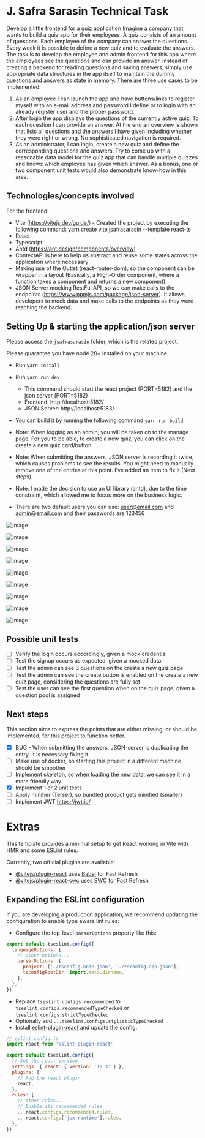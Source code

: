 # J. Safra Sarasin Technical Task

Develop a little frontend for a quiz application
Imagine a company that wants to build a quiz app for their employees. A quiz consists of an
amount of questions. Each employee of the company can answer the questions. Every week
it is possible to define a new quiz and to evaluate the answers.
The task is to develop the employee and admin frontend for this app where the employees
see the questions and can provide an answer. Instead of creating a backend for reading
questions and saving answers, simply use appropriate data structures in the app itself to
maintain the dummy questions and answers as state in memory.
There are three use cases to be implemented:
1. As an employee I can launch the app and have buttons/links to register myself with
an e-mail address and password I define or to login with an already register user and
the proper password.
2. After login the app displays the questions of the currently active quiz. To each
question I can provide an answer. At the end an overview is shown that lists all
questions and the answers I have given including whether they were right or wrong.
No sophisticated navigation is required.
3. As an administrator, I can login, create a new quiz and define the corresponding
questions and answers.
Try to come up with a reasonable data model for the quiz app that can handle multiple
quizzes and knows which employee has given which answer. As a bonus, one or two
component unit tests would also demonstrate know-how in this area.

## Technologies/concepts involved

For the frontend:
* Vite (https://vitejs.dev/guide/) - Created the project by executing the following command: yarn create vite jsafrasarasin --template react-ts
* React
* Typescript
* Antd (https://ant.design/components/overview)
* ContextAPI is here to help us abstract and reuse some states across the application where necessary
* Making use of the Outlet (react-router-dom), so the component can be wrapper in a layout (Basically, a High-Order component, where a function takes a component and returns a new component).
* JSON Server mocking RestFul API, so we can make calls to the endpoints (https://www.npmjs.com/package/json-server). It allows, developers to mock data and make calls to the endpoints as they were reaching the backend.


## Setting Up & starting the application/json server

Please access the `jsafrasarasin` folder, which is the related project.

Please guarantee you have node 20+ installed on your machine.
* Run `yarn install`
* Run `yarn run dev`
  * This command should start the react project (PORT=5182) and the json server (PORT=5182)
  * Frontend: http://localhost:5182/
  * JSON Server: http://localhost:5183/
 
* You can build it by running the following command `yarn run build`

* Note: When logging as an admin, you will be taken on to the manage page. For you to be able, to create a new quiz, you can click on the create a new quiz card/button.
* Note: When submitting the answers, JSON server is recording it twice, which causes problems to see the results. You might need to manually remove one of the entries at this point. I've added an item to fix it (Next steps).
* Note: I made the decision to use an UI library (antd), due to the time constraint, which allowed me to focus more on the business logic.

* There are two default users you can use: user@email.com and admin@email.com and their passwords are 123456



![image](https://github.com/user-attachments/assets/ebfd0475-ff0d-477f-845f-a6361f94abed)

![image](https://github.com/user-attachments/assets/efa106a2-0d86-4f45-b7ce-4660a7ad56f0)

![image](https://github.com/user-attachments/assets/d750cb47-ff49-4776-9244-e6ecf17d7ccb)

![image](https://github.com/user-attachments/assets/21ae1013-a43a-4e94-a2b5-0a6ef019b197)

![image](https://github.com/user-attachments/assets/17a88f07-2b92-4db0-89aa-20e8aa4a9814)

![image](https://github.com/user-attachments/assets/996f6823-1d31-4af1-ba66-571997a0153d)

![image](https://github.com/user-attachments/assets/1a97e43b-c737-4f86-b436-ffcfc11883b5)

![image](https://github.com/user-attachments/assets/8c361894-3b48-4811-bace-49fe07155c79)

![image](https://github.com/user-attachments/assets/cffd53ab-e875-4a60-a9c8-674f913305bc)


## Possible unit tests
* [ ] Verify the login occurs accordingly, given a mock credential
* [ ] Test the signup occurs as expected, given a mocked data
* [ ] Test the admin can see 3 questions on the create a new quiz page
* [ ] Test the admin can see the create button is enabled on the create a new quiz page, considering the questions are fully set
* [ ] Test the user can see the first question when on the quiz page, given a question pool is assigned

## Next steps

This section aims to express the points that are either missing, or should be implemented, for this project to function better.

* [X] BUG - When submitting the answers, JSON-server is duplicating the entry. It is necessary fixing it.
* [ ] Make use of docker, so starting this project in a different machine should be smoother
* [ ] Implement skeleton, so when loading the new data, we can see it in a more friendly way
* [X] Implement 1 or 2 unit tests
* [ ] Apply minifier (Terser), so bundled product gets minified (smaller)
* [ ] Implement JWT https://jwt.io/

# Extras

This template provides a minimal setup to get React working in Vite with HMR and some ESLint rules.

Currently, two official plugins are available:

- [@vitejs/plugin-react](https://github.com/vitejs/vite-plugin-react/blob/main/packages/plugin-react/README.md) uses [Babel](https://babeljs.io/) for Fast Refresh
- [@vitejs/plugin-react-swc](https://github.com/vitejs/vite-plugin-react-swc) uses [SWC](https://swc.rs/) for Fast Refresh

## Expanding the ESLint configuration

If you are developing a production application, we recommend updating the configuration to enable type aware lint rules:

- Configure the top-level `parserOptions` property like this:

```js
export default tseslint.config({
  languageOptions: {
    // other options...
    parserOptions: {
      project: ['./tsconfig.node.json', './tsconfig.app.json'],
      tsconfigRootDir: import.meta.dirname,
    },
  },
})
```

- Replace `tseslint.configs.recommended` to `tseslint.configs.recommendedTypeChecked` or `tseslint.configs.strictTypeChecked`
- Optionally add `...tseslint.configs.stylisticTypeChecked`
- Install [eslint-plugin-react](https://github.com/jsx-eslint/eslint-plugin-react) and update the config:

```js
// eslint.config.js
import react from 'eslint-plugin-react'

export default tseslint.config({
  // Set the react version
  settings: { react: { version: '18.3' } },
  plugins: {
    // Add the react plugin
    react,
  },
  rules: {
    // other rules...
    // Enable its recommended rules
    ...react.configs.recommended.rules,
    ...react.configs['jsx-runtime'].rules,
  },
})
```
